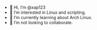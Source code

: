 - 👋 Hi, I’m @xap123
- 👀 I’m interested in Linux and scripting.
- 🌱 I’m currently learning about Arch Linux.
- 💞️ I’m not looking to collaborate.

<!---
xap123/xap123 is a ✨ special ✨ repository because its `README.md` (this file) appears on your GitHub profile.
You can click the Preview link to take a look at your changes.
--->
